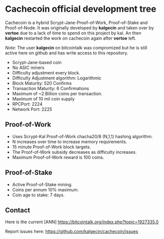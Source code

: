 Cachecoin official development tree
===================================

Cachecoin is a hybrid Scrypt-Jane-Proof-of-Work, Proof-of-Stake and
Proof-of-Node. It was originally developed by **kalgecin** and taken over
by **vertoe** due to a lack of time to spend on this project by kal. An then 
**kalgecin** restarted the work on cachecoin again after **vertoe** left.

*Note*: The user **kalgecin** on bitcointalk was compromized but he is still
active here on github and has write access to this repository.

* Scrypt-Jane-based coin
* No ASIC miners
* Difficulty adjustment every block.
* Difficulty Adjustment algorithm: Logarithmic
* Block Maturity: 520 Confirms
* Transaction Maturity: 6 Confirmations
* Maximum of ~2 Billion coins per transaction.
* Maximum of 10 mil coin supply
* RPCPort: 2224
* Network Port: 2225


Proof-of-Work
-------------

* Uses Scrypt-Kal Proof-of-Work chacha20/8 (N,1,1) hashing algorithm.
* N increases over time to increase memory requirements.
* 15 minute Proof-of-Work block targets.
* The Proof-of-Work subsidy decreases as difficulty increases.
* Maximum Proof-of-Work reward is 100 coins.


Proof-of-Stake
--------------

* Active Proof-of-Stake mining.
* Coins per annum 10% maximum.
* Coin age to stake: 7 days.



Contact
-------

Here is the current [ANN] https://bitcointalk.org/index.php?topic=1927335.0

Report issues here: https://github.com/kalgecin/cachecoin/issues
